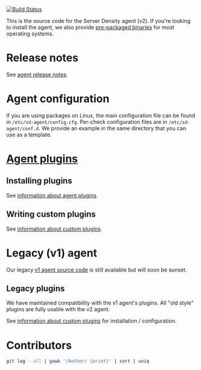 [![Build Status](https://travis-ci.org/serverdensity/sd-agent.svg?branch=master)](https://travis-ci.org/serverdensity/sd-agent)

This is the source code for the Server Density agent (v2). If you're looking to install the agent, we also provide [pre-packaged binaries](https://support.serverdensity.com/hc/en-us/articles/213625957-Officially-supported-Linux-distros) for most operating systems. 

# Release notes
See [agent release notes](https://support.serverdensity.com/hc/en-us/articles/213513688-Agent-release-notes).

# Agent configuration

If you are using packages on Linux, the main configuration file can be found
in `/etc/sd-agent/config.cfg`. Per-check configuration files are in
`/etc/sd-agent/conf.d`. We provide an example in the same directory
that you can use as a template.

# [Agent plugins](https://support.serverdensity.com/hc/en-us/sections/202477098-Agent-Plugins)

## Installing plugins
See [information about agent plugins](https://support.serverdensity.com/hc/en-us/articles/212601137-Information-about-Agent-Plugins).

## Writing custom plugins
See [information about custom plugins](https://support.serverdensity.com/hc/en-us/articles/213074438-Information-about-Custom-Plugins).

# Legacy (v1) agent
Our legacy [v1 agent source code](https://github.com/serverdensity/sd-agent/tree/v1) is still available but will soon be sunset.

## Legacy plugins

We have maintained compatibility with the v1 agent's plugins. All
"old style" plugins are fully usable with the v2 agent.

See [information about custom plugins](https://support.serverdensity.com/hc/en-us/articles/213074438-Information-about-Custom-Plugins) for installation / configuration.

# Contributors

```bash
git log --all | gawk '/Author/ {print}' | sort | uniq
```
